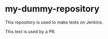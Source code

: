 # my-dummy-repository

This repository is used to make tests on Jenkins.

This text is used by a PR.
